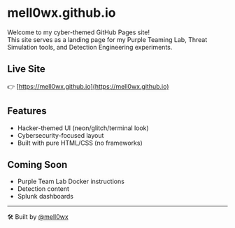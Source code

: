 # mell0wx.github.io

Welcome to my cyber-themed GitHub Pages site!  
This site serves as a landing page for my Purple Teaming Lab, Threat Simulation tools, and Detection Engineering experiments.

## Live Site
👉 [https://mell0wx.github.io](https://mell0wx.github.io)

## Features
- Hacker-themed UI (neon/glitch/terminal look)
- Cybersecurity-focused layout
- Built with pure HTML/CSS (no frameworks)

## Coming Soon
- Purple Team Lab Docker instructions
- Detection content
- Splunk dashboards

---

🛠️ Built by [@mell0wx](https://github.com/mell0wx)
